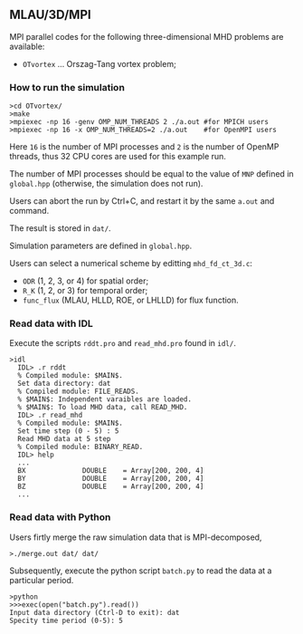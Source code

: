 ## MLAU/3D/MPI
MPI parallel codes for the following three-dimensional MHD problems are available:
- `OTvortex` ... Orszag-Tang vortex problem;

### How to run the simulation
```
>cd OTvortex/
>make
>mpiexec -np 16 -genv OMP_NUM_THREADS 2 ./a.out #for MPICH users
>mpiexec -np 16 -x OMP_NUM_THREADS=2 ./a.out    #for OpenMPI users
```

Here `16` is the number of MPI processes and `2` is the number of OpenMP threads, thus 32 CPU cores are used for this example run.

The number of MPI processes should be equal to the value of `MNP` defined in `global.hpp` (otherwise, the simulation does not run).

Users can abort the run by Ctrl+C, and restart it by the same `a.out` and command.

The result is stored in `dat/`.

Simulation parameters are defined in `global.hpp`.

Users can select a numerical scheme by editting `mhd_fd_ct_3d.c`:
- `ODR` (1, 2, 3, or 4) for spatial order;
- `R_K` (1, 2, or 3) for temporal order;
- `func_flux` (MLAU, HLLD, ROE, or LHLLD) for flux function.

### Read data with IDL

Execute the scripts `rddt.pro` and `read_mhd.pro` found in `idl/`.
```
>idl
  IDL> .r rddt
  % Compiled module: $MAIN$.
  Set data directory: dat
  % Compiled module: FILE_READS.
  % $MAIN$: Independent varaibles are loaded.
  % $MAIN$: To load MHD data, call READ_MHD.
  IDL> .r read_mhd
  % Compiled module: $MAIN$.
  Set time step (0 - 5) : 5
  Read MHD data at 5 step
  % Compiled module: BINARY_READ.
  IDL> help
  ...
  BX              DOUBLE    = Array[200, 200, 4]
  BY              DOUBLE    = Array[200, 200, 4]
  BZ              DOUBLE    = Array[200, 200, 4]
  ...
```

### Read data with Python

Users firtly merge the raw simulation data that is MPI-decomposed,
```
>./merge.out dat/ dat/
```

Subsequently, execute the python script `batch.py` to read the data at a particular period.
```
>python
>>>exec(open("batch.py").read())
Input data directory (Ctrl-D to exit): dat
Specity time period (0-5): 5
```
